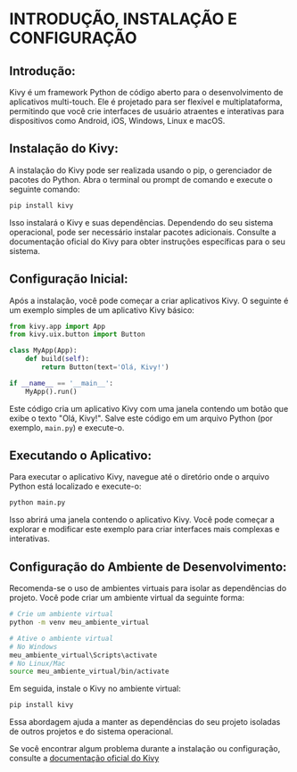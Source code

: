 # INTRODUÇÃO, INSTALAÇÃO E CONFIGURAÇÃO
## Introdução:
Kivy é um framework Python de código aberto para o desenvolvimento de aplicativos multi-touch. Ele é projetado para ser flexível e multiplataforma, permitindo que você crie interfaces de usuário atraentes e interativas para dispositivos como Android, iOS, Windows, Linux e macOS.

## Instalação do Kivy:
A instalação do Kivy pode ser realizada usando o pip, o gerenciador de pacotes do Python. Abra o terminal ou prompt de comando e execute o seguinte comando:

```bash
pip install kivy
```

Isso instalará o Kivy e suas dependências. Dependendo do seu sistema operacional, pode ser necessário instalar pacotes adicionais. Consulte a documentação oficial do Kivy para obter instruções específicas para o seu sistema.

## Configuração Inicial:
Após a instalação, você pode começar a criar aplicativos Kivy. O seguinte é um exemplo simples de um aplicativo Kivy básico:

```python
from kivy.app import App
from kivy.uix.button import Button

class MyApp(App):
    def build(self):
        return Button(text='Olá, Kivy!')

if __name__ == '__main__':
    MyApp().run()
```

Este código cria um aplicativo Kivy com uma janela contendo um botão que exibe o texto "Olá, Kivy!". Salve este código em um arquivo Python (por exemplo, `main.py`) e execute-o.

## Executando o Aplicativo:
Para executar o aplicativo Kivy, navegue até o diretório onde o arquivo Python está localizado e execute-o:

```bash
python main.py
```

Isso abrirá uma janela contendo o aplicativo Kivy. Você pode começar a explorar e modificar este exemplo para criar interfaces mais complexas e interativas.

## Configuração do Ambiente de Desenvolvimento:
Recomenda-se o uso de ambientes virtuais para isolar as dependências do projeto. Você pode criar um ambiente virtual da seguinte forma:

```bash
# Crie um ambiente virtual
python -m venv meu_ambiente_virtual

# Ative o ambiente virtual
# No Windows
meu_ambiente_virtual\Scripts\activate
# No Linux/Mac
source meu_ambiente_virtual/bin/activate
```

Em seguida, instale o Kivy no ambiente virtual:

```bash
pip install kivy
```

Essa abordagem ajuda a manter as dependências do seu projeto isoladas de outros projetos e do sistema operacional.

Se você encontrar algum problema durante a instalação ou configuração, consulte a [documentação oficial do Kivy](https://kivy.org/doc/stable/gettingstarted/installation.html)